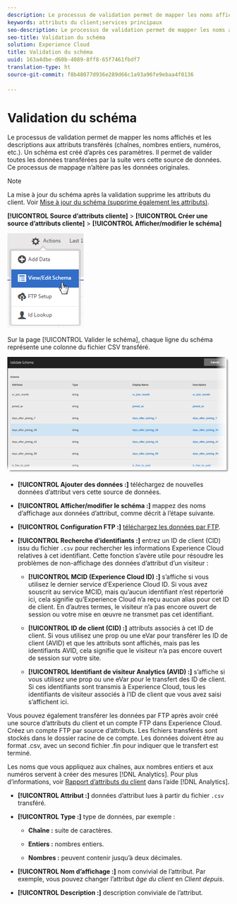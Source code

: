 ```yaml
---
description: Le processus de validation permet de mapper les noms affichés et les descriptions aux attributs transférés (chaînes, nombres entiers, numéros, etc.). Un schéma est créé d’après ces paramètres. Il permet de valider toutes les données transférées par la suite vers cette source de données. Ce processus de mappage n’altère pas les données originales.
keywords: attributs du client;services principaux
seo-description: Le processus de validation permet de mapper les noms affichés et les descriptions aux attributs transférés (chaînes, nombres entiers, numéros, etc.). Un schéma est créé d’après ces paramètres. Il permet de valider toutes les données transférées par la suite vers cette source de données. Ce processus de mappage n’altère pas les données originales.
seo-title: Validation du schéma
solution: Experience Cloud
title: Validation du schéma
uuid: 163a4dbe-d60b-4089-8ff8-65f7461fbdf7
translation-type: ht
source-git-commit: f8b48077d936e289d66c1a93a96fe9ebaa4f0136

---
```



# Validation du schéma

Le processus de validation permet de mapper les noms affichés et les descriptions aux attributs transférés (chaînes, nombres entiers, numéros, etc.). Un schéma est créé d’après ces paramètres. Il permet de valider toutes les données transférées par la suite vers cette source de données. Ce processus de mappage n’altère pas les données originales.


>[!NOTE]
>
>La mise à jour du schéma après la validation supprime les attributs du client. Voir [Mise à jour du schéma (supprime également les attributs)](../attributes/t-crs-usecase.md#task_6568898BB7C44A42ABFB86532B89063C).


**[!UICONTROL Source d’attributs cliente]** &gt; **[!UICONTROL Créer une source d’attributs cliente]** &gt; **[!UICONTROL Afficher/modifier le schéma]**

![](assets/view_edit_schema.png)

Sur la page [!UICONTROL Valider le schéma], chaque ligne du schéma représente une colonne du fichier CSV transféré.

![](assets/06_crs_usecase.png)

* **[!UICONTROL Ajouter des données :]** téléchargez de nouvelles données d’attribut vers cette source de données.

* **[!UICONTROL Afficher/modifier le schéma :]** mappez des noms d’affichage aux données d’attribut, comme décrit à l’étape suivante.

* **[!UICONTROL Configuration FTP :]** [téléchargez les données par FTP](../attributes/t-upload-attributes-ftp.md#task_591C3B6733424718A62453D2F8ADF73B).

* **[!UICONTROL Recherche d’identifiants :]** entrez un ID de client (CID) issu du fichier `.csv` pour rechercher les informations Experience Cloud relatives à cet identifiant. Cette fonction s’avère utile pour résoudre les problèmes de non-affichage des données d’attribut d’un visiteur :

   * **[!UICONTROL MCID (Experience Cloud ID) :]** s’affiche si vous utilisez le dernier service d’Experience Cloud ID. Si vous avez souscrit au service MCID, mais qu’aucun identifiant n’est répertorié ici, cela signifie qu’Experience Cloud n’a reçu aucun alias pour cet ID de client. En d’autres termes, le visiteur n’a pas encore ouvert de session ou votre mise en œuvre ne transmet pas cet identifiant.

   * **[!UICONTROL ID de client (CID) :]** attributs associés à cet ID de client. Si vous utilisez une prop ou une eVar pour transférer les ID de client (AVID) et que les attributs sont affichés, mais pas les identifiants AVID, cela signifie que le visiteur n’a pas encore ouvert de session sur votre site.

   * **[!UICONTROL Identifiant de visiteur Analytics (AVID) :]** s’affiche si vous utilisez une prop ou une eVar pour le transfert des ID de client. Si ces identifiants sont transmis à Experience Cloud, tous les identifiants de visiteur associés à l’ID de client que vous avez saisi s’affichent ici.






Vous pouvez également transférer les données par FTP après avoir créé une source d’attributs du client et un compte FTP dans Experience Cloud. Créez un compte FTP par source d’attributs. Les fichiers transférés sont stockés dans le dossier racine de ce compte. Les données doivent être au format .csv, avec un second fichier .fin pour indiquer que le transfert est terminé.

Les noms que vous appliquez aux chaînes, aux nombres entiers et aux numéros servent à créer des mesures [!DNL Analytics]. Pour plus d’informations, voir [Rapport d’attributs du client](https://marketing.adobe.com/resources/help/fr_FR/reference/?f=reports_customer_attributes) dans l’aide [!DNL Analytics].

* **[!UICONTROL Attribut :]** données d’attribut lues à partir du fichier `.csv` transféré.

* **[!UICONTROL Type :]** type de données, par exemple :

   * **Chaîne :** suite de caractères.

   * **Entiers :** nombres entiers.

   * **Nombres :** peuvent contenir jusqu’à deux décimales.




* **[!UICONTROL Nom d’affichage :]** nom convivial de l’attribut. Par exemple, vous pouvez changer l’attribut *âge du client* en *Client depuis*.

* **[!UICONTROL Description :]** description conviviale de l’attribut.



